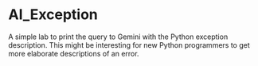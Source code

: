 # AI_Exception
A simple lab to print the query to Gemini with the Python exception description.
This might be interesting for new Python programmers to get more elaborate descriptions of an error.
